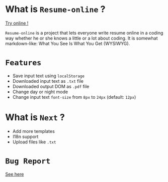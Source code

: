 # What is `Resume-online` ?

[Try online !](https://vue-resume.netlify.app/)

`Resume-online` is a project that lets everyone write resume online in a coding way whether he or she knows a little or a lot about coding. It is somewhat markdown-like: What You See Is What You Get (WYSIWYG).

# `Features`

* Save input text using `localStorage`
* Downloaded input text as `.txt` file
* Downloaded output DOM as `.pdf` file
* Change day or night mode
* Change input text `font-size` from `8px` to `24px` (default: `12px`)
# What is `Next` ?

* Add more templates
* I18n support
* Upload files like `.txt`

# `Bug Report`

[See here](https://github.com/321paranoiawhy/online-resume/issues)